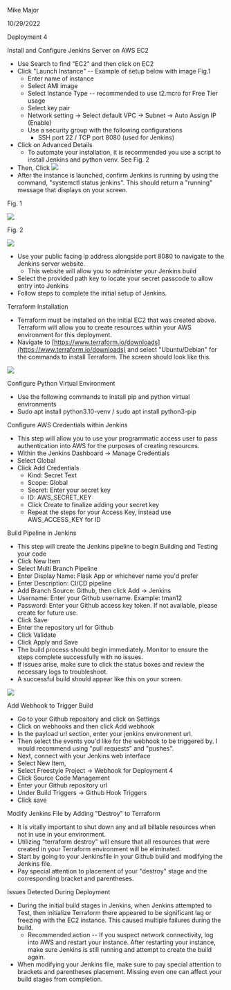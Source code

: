Mike Major

10/29/2022

Deployment 4

Install and Configure Jenkins Server on AWS EC2

- Use Search to find "EC2" and then click on EC2
- Click "Launch Instance" -- Example of setup below with image Fig.1
  - Enter name of instance
  - Select AMI image
  - Select Instance Type -- recommended to use t2.mcro for Free Tier usage
  - Select key pair
  - Network setting → Select default VPC → Subnet → Auto Assign IP (Enable)
  - Use a security group with the following configurations
    - SSH port 22 / TCP port 8080 (used for Jenkins)
- Click on Advanced Details
  - To automate your installation, it is recommended you use a script to install Jenkins and python venv. See Fig. 2
- Then, Click ![](RackMultipart20221029-1-onks8h_html_b72a6e36a0536cd0.png)
- After the instance is launched, confirm Jenkins is running by using the command, "systemctl status jenkins". This should return a "running" message that displays on your screen.

Fig. 1

![](RackMultipart20221029-1-onks8h_html_595a1dafefdfc729.png)

Fig. 2

![](RackMultipart20221029-1-onks8h_html_c252f524c1e1e543.png)

- Use your public facing ip address alongside port 8080 to navigate to the Jenkins server website.
  - This website will allow you to administer your Jenkins build
- Select the provided path key to locate your secret passcode to allow entry into Jenkins
- Follow steps to complete the initial setup of Jenkins.

Terraform Installation

- Terraform must be installed on the initial EC2 that was created above. Terraform will allow you to create resources within your AWS environment for this deployment.
- Navigate to [https://www.terraform.io/downloads](https://www.terraform.io/downloads) and select "Ubuntu/Debian" for the commands to install Terraform. The screen should look like this.

![](RackMultipart20221029-1-onks8h_html_dd33d22c39db81aa.png)

Configure Python Virtual Environment

- Use the following commands to install pip and python virtual environments
- Sudo apt install python3.10-venv / sudo apt install python3-pip

Configure AWS Credentials within Jenkins

- This step will allow you to use your programmatic access user to pass authentication into AWS for the purposes of creating resources.
- Within the Jenkins Dashboard → Manage Credentials
- Select Global
- Click Add Credentials
  - Kind: Secret Text
  - Scope: Global
  - Secret: Enter your secret key
  - ID: AWS\_SECRET\_KEY
  - Click Create to finalize adding your secret key
  - Repeat the steps for your Access Key, instead use AWS\_ACCESS\_KEY for ID

Build Pipeline in Jenkins

- This step will create the Jenkins pipeline to begin Building and Testing your code
- Click New Item
- Select Multi Branch Pipeline
- Enter Display Name: Flask App or whichever name you'd prefer
- Enter Description: CI/CD pipeline
- Add Branch Source: Github, then click Add → Jenkins
- Username: Enter your Github username. Example: tman12
- Password: Enter your Github access key token. If not available, please create for future use.
- Click Save
- Enter the repository url for Github
- Click Validate
- Click Apply and Save
- The build process should begin immediately. Monitor to ensure the steps complete successfully with no issues.
- If issues arise, make sure to click the status boxes and review the necessary logs to troubleshoot.
- A successful build should appear like this on your screen.

![](RackMultipart20221029-1-onks8h_html_83d063e703e292bf.png)

Add Webhook to Trigger Build

- Go to your Github repository and click on Settings
- Click on webhooks and then click Add webhook
- In the payload url section, enter your jenkins environment url.
- Then select the events you'd like for the webhook to be triggered by. I would recommend using "pull requests" and "pushes".
- Next, connect with your Jenkins web interface
- Select New Item,
- Select Freestyle Project → Webhook for Deployment 4
- Click Source Code Management
- Enter your Github repository url
- Under Build Triggers → Github Hook Triggers
- Click save

Modify Jenkins File by Adding "Destroy" to Terraform

- It is vitally important to shut down any and all billable resources when not in use in your environment.
- Utilizing "terraform destroy" will ensure that all resources that were created in your Terraform environment will be eliminated.
- Start by going to your Jenkinsfile in your Github build and modifying the Jenkins file.
- Pay special attention to placement of your "destroy" stage and the corresponding bracket and parentheses.

Issues Detected During Deployment

- During the initial build stages in Jenkins, when Jenkins attempted to Test, then initialize Terraform there appeared to be significant lag or freezing with the EC2 instance. This caused multiple failures during the build.
  - Recommended action -- If you suspect network connectivity, log into AWS and restart your instance. After restarting your instance, make sure Jenkins is still running and attempt to create the build again.
- When modifying your Jenkins file, make sure to pay special attention to brackets and parentheses placement. Missing even one can affect your build stages from completion.
